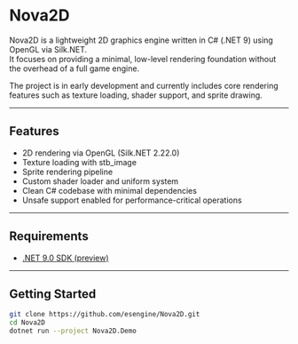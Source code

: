 # Nova2D

Nova2D is a lightweight 2D graphics engine written in C# (.NET 9) using OpenGL via Silk.NET.  
It focuses on providing a minimal, low-level rendering foundation without the overhead of a full game engine.

The project is in early development and currently includes core rendering features such as texture loading, shader support, and sprite drawing.

---

## Features

- 2D rendering via OpenGL (Silk.NET 2.22.0)
- Texture loading with stb_image
- Sprite rendering pipeline
- Custom shader loader and uniform system
- Clean C# codebase with minimal dependencies
- Unsafe support enabled for performance-critical operations

---

## Requirements

- [.NET 9.0 SDK (preview)](https://dotnet.microsoft.com/en-us/download/dotnet/9.0)

---

## Getting Started

```bash
git clone https://github.com/esengine/Nova2D.git
cd Nova2D
dotnet run --project Nova2D.Demo

